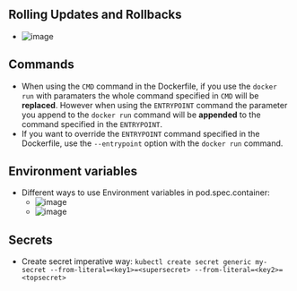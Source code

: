 ## Rolling Updates and Rollbacks

- ![image](https://user-images.githubusercontent.com/64038272/226172819-cb4bde84-008d-4cbd-af3e-9f959e706850.png)

## Commands

- When using the `CMD` command in the Dockerfile, if you use the `docker run` with paramaters the whole command specified in `CMD` will be **replaced**. However when using the `ENTRYPOINT` command the parameter you append to the `docker run` command will be **appended** to the command specified in the `ENTRYPOINT`.
- If you want to override the `ENTRYPOINT` command specified in the Dockerfile, use the `--entrypoint` option with the `docker run` command.

## Environment variables

- Different ways to use Environment variables in pod.spec.container:
  - ![image](https://user-images.githubusercontent.com/64038272/226418138-0e135033-f746-4acb-9b07-eac39d0acb5f.png)
  - ![image](https://user-images.githubusercontent.com/64038272/226418440-f4619848-4f38-47e0-a646-56fcbbe94824.png)

## Secrets

- Create secret imperative way: `kubectl create secret generic my-secret --from-literal=<key1>=<supersecret> --from-literal=<key2>=<topsecret>`
